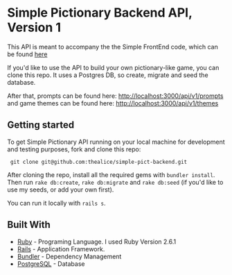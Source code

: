 # Simple Pictionary Backend API, Version 1

This API is meant to accompany the the Simple FrontEnd code, which can be found [here](https://github.com/thealice/simple-pict-frontend)

If you'd like to use the API to build your own pictionary-like game, you can clone this repo. It uses a Postgres DB, so create, migrate and seed the database. 

After that, prompts can be found here: [http://localhost:3000/api/v1/prompts](http://localhost:3000/api/v1/prompts)
and game themes can be found here: [http://localhost:3000/api/v1/themes](http://localhost:3000/api/v1/themes)

## Getting started

To get Simple Pictionary API running on your local machine for development and testing purposes, fork and clone this repo:

 ```
  git clone git@github.com:thealice/simple-pict-backend.git

```
 After cloning the repo, install all the required gems with `bundler install`.
 Then run `rake db:create`, `rake db:migrate` and `rake db:seed` (if you'd like to use my seeds, or add your own first).

 You can run it locally with `rails s`.

## Built With

* [Ruby](https://www.ruby-lang.org/en/) - Programing Language. I used Ruby Version 2.6.1
* [Rails](https://rubyonrails.org/) - Application Framework. 
* [Bundler](https://bundler.io/) - Dependency Management
* [PostgreSQL](https://www.postgresql.org/) - Database
